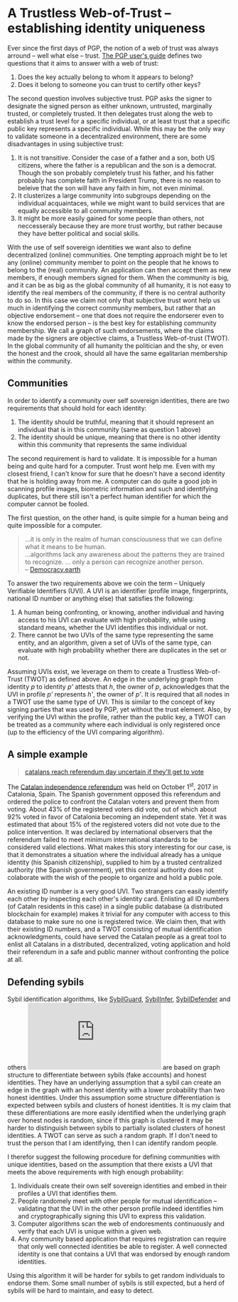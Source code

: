 # A Trustless Web-of-Trust &ndash; establishing identity uniqueness

Ever since the first days of PGP, the notion of a web of trust was always arround &ndash; well what else &ndash; trust. [The PGP user's guide](https://web.pa.msu.edu/reference/pgpdoc1.html) defines two questions that it aims to answer with a web of trust:
1. Does the key actually belong to whom it appears to belong?
2. Does it belong to someone you can trust to certify other keys?

The second question involves subjective trust. PGP asks the signer to designate the signed person as either unknown, untrusted, marginally trusted, or completely trusted. It then delegates trust along the web to establish a trust level for a specific individual, or at least trust that a specific public key represents a specific individual. While this may be the only way to validate someone in a decentralized environment, there are some disadvantages in using subjective trust:
1. It is not transitive. Consider the case of a father and a son, both US citizens, where the father is a republican and the son is a democrat. Though the son probably completely trust his father, and his father probably has complete faith in President Trump, there is no reason to beleive that the son will have any faith in him, not even minimal.
2. It clusterizes a large community into subgroups depending on the individual acquaintaces, while we might want to build services that are equally accessible to all community members.
3. It might be more easily gained for some people than others, not neccesseraly because they are more trust worthy, but rather because they have better political and social skills.

With the use of self sovereign identities we want also to define decentralized (online) communities. One tempting approach might be to let any (online) community member to point on the people that he knows to belong to the (real) community. An application can then accept them as new members, if enough members signed for them. When the community is big, and it can be as big as the global community of all humanity, it is not easy to identify the real members of the community, if there is no central authority to do so. In this case we claim not only that subjective trust wont help us much in identifying the correct community members, but rather that an objective endorsement &ndash; one that does not require the endorserer even to know the endorsed person &ndash; is the best key for establishing community membership. We call a graph of such endorsements, where the claims made by the signers are objective claims, a Trustless Web-of-trust (TWOT). In the global community of all humanity the politician and the shy, or even the honest and the crook, should all have the same egalitarian membership within the community.

## Communities

In order to identify a community over self sovereign identities, there are two requirements that should hold for each identity:
1. The identity should be truthful, meaning that it should represent an individual that is in this community (same as question 1 above)
2. The identity should be unique, meaning that there is no other identity within this community that represents the same individual

The second requirement is hard to validate. It is impossible for a human being and quite hard for a computer. Trust wont help me. Even with my closest friend, I can't know for sure that he doesn't have a second identity that he is holding away from me. A computer can do quite a good job in scanning profile images, biometric information and such and identifying duplicates, but there still isn't a perfect human identifier for which the computer cannot be fooled.

The first question, on the other hand, is quite simple for a human being and quite impossible for a computer.

> ...it is only in the realm of human consciousness that we can define what it means to be human.  
> ...algorithms lack any awareness about the patterns they are trained to recognize. ... only a person can recognize another person.  
> &ndash; [Democracy.earth](http://bit.ly/defpaper)

To answer the two requirements above we coin the term &ndash; Uniquely Verifiable Identifiers (UVI). A UVI is an identifier (profile image, fingerprints, national ID number or anything else) that satisfies the following:
1. A human being confronting, or knowing, another individual and having access to his UVI can evaluate with high probability, while using standard means, whether the UVI identifies this individual or not.
2. There cannot be two UVIs of the same type representing the same entity, and an algorithm, given a set of UVIs of the same type, can evaluate with high probability whether there are duplicates in the set or not.

Assuming UVIs exist, we leverage on them to create a Trustless Web-of-Trust (TWOT) as defined above. An edge in the underlying graph from identity _p_ to identity _p'_ attests that _h_, the owner of _p_, acknowledges that the UVI in profile _p'_ represents _h'_, the owner of _p'_. It is required that all nodes in a TWOT use the same type of UVI. This is similar to the concept of key signing parties that was used by PGP, yet without the trust element. Also, by verifying the UVI within the profile, rather than the public key, a TWOT can be treated as a community where each individual is only registered once (up to the efficiency of the UVI comparing algorithm).

## A simple example

> [catalans reach referendum day uncertain if they'll get to vote](https://www.bloomberg.com/news/articles/2017-09-30/catalans-reach-referendum-day-uncertain-if-they-ll-get-to-vote)

The [Catalan independence referendum](https://en.wikipedia.org/wiki/Catalan_independence_referendum,_2017) was held on October 1<sup>st</sup>, 2017 in Catalonia, Spain. The Spanish government opposed this referendum and ordered the police to confront the Catalan voters and prevent them from voting. About 43\% of the registered voters did vote, out of which about 92\% voted in favor of Catalonia becoming an independent state. Yet it was estimated that about 15\% of the registered voters did not vote due to the police intervention. It was declared by international observers that the referendum failed to meet minimum international standards to be considered valid elections. What makes this story interesting for our case, is that it demonstrates a situation where the individual already has a unique identity (his Spanish citizenship), supplied to him by a trusted centralized authority (the Spanish government), yet this central authority does not colaborate with the wish of the people to organize and hold a public pole.

An existing ID number is a very good UVI. Two strangers can easily identify each other by inspecting each other's identity card. Enlisting all ID numbers (of Cataln residents in this case) in a single public database (a distributed blockchain for example) makes it trivial for any computer with access to this database to make sure no one is registered twice. We claim then, that with their existing ID numbers, and a TWOT consisting of mutual identification acknowledgments, could have served the Catalan people as a great tool to enlist all Catalans in a distributed, decentralized, voting application and hold their referendum in a safe and public manner without confronting the police at all.

## Defending sybils

Sybil identification algorithms, like [SybilGuard](https://ieeexplore.ieee.org/document/4542826/), [SybilInfer](https://www.semanticscholar.org/paper/SybilInfer%3A-Detecting-Sybil-Nodes-using-Social-Danezis-Mittal/653fbfbad9d565dd5e5e0d48b6bb32dd02e8f157), [SybilDefender](https://ieeexplore.ieee.org/document/6195572/) and others ![warning](http://latex.codecogs.com/svg.latex?%5Ccolorbox%7Bred%7D%7B%28Caution%2C%20I%20need%20to%20verify%20my%20claims%20here%20and%20check%20that%20these%20links%20are%20relevant%29%7D) are based on graph structure to differentiate between sybils (fake accounts) and honest identities. They have an underlying assumption that a sybil can create an edge in the graph with an honest identity with a lower probability than two honest identities. Under this assumption some structure differentiation is expected between sybils and clusters of honest identities. It is my claim that these differentiations are more easily identified when the underlying graph over honest nodes is random, since if this graph is clustered it may be harder to distinguish between sybils to partially isolated clusters of honest identities. A TWOT can serve as such a random graph. If I don't need to trust the person that I am identifying, then I can identify random people.

I therefor suggest the following procedure for defining communities with unique identities, based on the assumption that there exists a UVI that meets the above requirements with high enough probability:
1. Individuals create their own self sovereign identities and embed in their profiles a UVI that identifies them.
2. People randomely meet with other people for mutual identification &ndash; validating that the UVI in the other person profile indeed identifies him and cryptographically signing this UVI to express this validation.
3. Computer algorithms scan the web of endoresments continuously and verify that each UVI is unique within a given web.
4. Any community based application that requires registration can require that only well connected identities be able to register. A well connected identity is one that contains a UVI that was endorsed by enough random identities.

Using this algorithm it will be harder for sybils to get random individuals to endorse them. Some small number of sybils is still expected, but a herd of sybils will be hard to maintain, and easy to detect.
